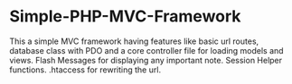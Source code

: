 # Simple-PHP-MVC-Framework

This a simple MVC framework having features like basic url routes, database class with PDO and a core controller file for loading models and views.
Flash Messages for displaying any important note.
Session Helper functions.
.htaccess for rewriting the url. 

